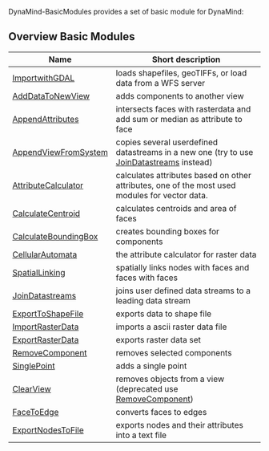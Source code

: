 DynaMind-BasicModules provides a set of basic module for DynaMind:

## Overview Basic Modules
|Name|Short description|
|----|-----------------|
|[ImportwithGDAL](ImportwithGDAL.md)|loads shapefiles, geoTIFFs, or load data from a WFS server
|[AddDataToNewView](AddDataToNewView.md)|adds components to another view
|[AppendAttributes](AppendAttributes.md)|intersects faces with rasterdata and add sum or median as attribute to face
|[AppendViewFromSystem](AppendViewFromSystem.md)|copies several userdefined datastreams in a new one (try to use [JoinDatastreams](JoinDatastreams.md) instead)
|[AttributeCalculator](AttributeCalculator.md)|calculates attributes based on other attributes, one of the most used modules for vector data.
|[CalculateCentroid](CalculateCentroid.md)|calculates centroids and area of faces
|[CalculateBoundingBox](CalculateBoundingBox.md)|creates bounding boxes for components
|[CellularAutomata](CellularAutomata.md)|the attribute calculator for raster data
|[SpatialLinking](SpatialLinking.md)|spatially links nodes with faces and faces with faces
|[JoinDatastreams](JoinDatastreams.md)|joins user defined data streams to a leading data stream
|[ExportToShapeFile](ExportToShapeFile.md)|exports data to shape file
|[ImportRasterData](ImportRasterData.md)|imports a ascii raster data file
|[ExportRasterData](ExportRasterData.md)|exports raster data set
|[RemoveComponent](RemoveComponent.md)|removes selected components
|[SinglePoint](SinglePoint.md)|adds a single point
|[ClearView](ClearView.md)|removes objects from a view (deprecated use [RemoveComponent](RemoveComponent.md))
|[FaceToEdge](FaceToEdge.md)|converts faces to edges
|[ExportNodesToFile](ExportNodesToFile.md)|exports nodes and their attributes into a text file
